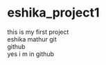 # eshika_project1
this is my first project
<br>
eshika mathur git
<br>
github
<br>
yes i m in github
